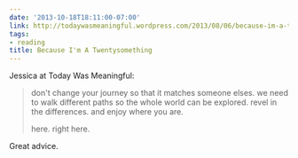 ```yaml
---
date: '2013-10-18T18:11:00-07:00'
link: http://todaywasmeaningful.wordpress.com/2013/08/06/because-im-a-twentysomething/
tags:
- reading
title: Because I'm A Twentysomething
---
```


Jessica at Today Was Meaningful:

>don't change your journey so that it matches someone elses. we need to walk different paths so the whole world can be explored. revel in the differences. and enjoy where you are.
>
>here. right here.

Great advice.
